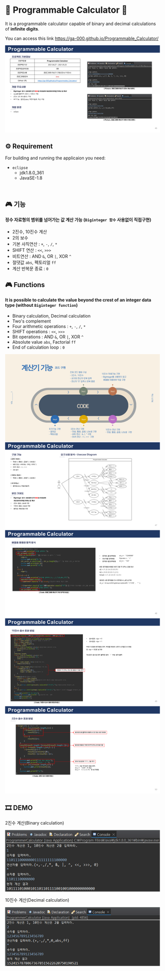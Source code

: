 # 🎲 Programmable Calculator 🎲
It is a programmable calculator capable of binary and decimal calculations of **infinite digits**.

You can access this link <https://ga-000.github.io/Programmable_Calculator/>

![계산기1](./README_img/슬라이드1.png)
<br/>

## ⚙ Requirement
For building and running the applicaion you need:
* `eclipse`
  * jdk1.8.0_361
  * JavaSE-1.8

<br/>

## 🎮 기능
#### 정수 자료형의 볌위를 넘어가는 값 계산 가능 (`Biginteger 함수` 사용없이 직접구현)
* 2진수, 10진수 계산
* 2의 보수
* 기본 사칙연산  : `+`, `-`, `/`, `*`
* SHIFT 연산  :  `<<`, `>>>`
* 비트연산  :  AND `&`, OR `|`, XOR `^`
* 절댓값 `abs`, 펙토리얼 `ff`
* 계산 반복문 종료  :  `0`


## 🎮 Functions
#### It is possible to calculate the value beyond the crest of an integer data type (without `Biginteger function`)
* Binary calculation, Decimal calculation
* Two's complement
* Four arithmetic operations  : `+`, `-`, `/`, `*`
* SHIFT operations  :  `<<`, `>>>`
* Bit operations  :  AND `&`, OR `|`, XOR `^`
* Absolute value `abs`, Factorial `ff`
* End of calculation loop  :  `0`
  
![Function](./README_img/코드정보.png)
![계산기2](./README_img/슬라이드2.png)
![계산기3](./README_img/슬라이드3.png)
![계산기4](./README_img/슬라이드4.png)
![계산기5](./README_img/슬라이드5.png)
<br/>

## 🎞 DEMO
2진수 계산(Binary calculation)

![Binary calculation](./README_img/calculator1.png)

10진수 계산(Decimal calculation)

![Decimal calculation](./README_img/calculator2.png)

